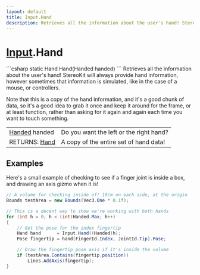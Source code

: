 ```yaml
---
layout: default
title: Input.Hand
description: Retrieves all the information about the user's hand! StereoKit will always provide hand information, however sometimes that information is simulated, like in the case of a mouse, or controllers.  Note that this is a copy of the hand information, and it's a good chunk of data, so it's a good idea to grab it once and keep it around for the frame, or at least function, rather than asking for it again and again each time you want to touch something.
---
```

# [Input]({{site.url}}/Pages/StereoKit/Input.html).Hand

<div class='signature' markdown='1'>
```csharp
static Hand Hand(Handed handed)
```
Retrieves all the information about the user's hand!
StereoKit will always provide hand information, however sometimes
that information is simulated, like in the case of a mouse, or
controllers.

Note that this is a copy of the hand information, and it's a good
chunk of data, so it's a good idea to grab it once and keep it
around for the frame, or at least function, rather than asking
for it again and again each time you want to touch something.
</div>

|  |  |
|--|--|
|[Handed]({{site.url}}/Pages/StereoKit/Handed.html) handed|Do you want the left or the right hand?|
|RETURNS: [Hand]({{site.url}}/Pages/StereoKit/Hand.html)|A copy of the entire set of hand data!|





## Examples

Here's a small example of checking to see if a finger joint is inside
a box, and drawing an axis gizmo when it is!
```csharp
// A volume for checking inside of! 10cm on each side, at the origin
Bounds testArea = new Bounds(Vec3.One * 0.1f);

// This is a decent way to show we're working with both hands
for (int h = 0; h < (int)Handed.Max; h++)
{
	// Get the pose for the index fingertip
	Hand hand      = Input.Hand((Handed)h);
	Pose fingertip = hand[FingerId.Index, JointId.Tip].Pose;

	// Draw the fingertip pose axis if it's inside the volume
	if (testArea.Contains(fingertip.position))
		Lines.AddAxis(fingertip);
}
```

